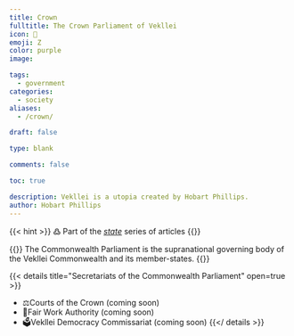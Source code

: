 ```yaml
---
title: Crown
fulltitle: The Crown Parliament of Vekllei
icon: 🌸
emoji: Ζ
color: purple
image: 

tags: 
  - government
categories:
  - society
aliases:
  - /crown/

draft: false

type: blank

comments: false

toc: true

description: Vekllei is a utopia created by Hobart Phillips.
author: Hobart Phillips
---
```

{{< hint >}}
߷ Part of the *[state](/state/)* series of articles
{{</hint>}}

{{<hint panel>}}
The Commonwealth Parliament is the supranational governing body of the Vekllei Commonwealth and its member-states.
{{</hint>}}

{{< details title="Secretariats of the Commonwealth Parliament" open=true >}}
- <span class="navicon">⚖️</span>Courts of the Crown (coming soon)
- <span class="navicon">💼</span>Fair Work Authority (coming soon)
- <span class="navicon">🗳️</span>Vekllei Democracy Commissariat (coming soon)
{{</ details >}}